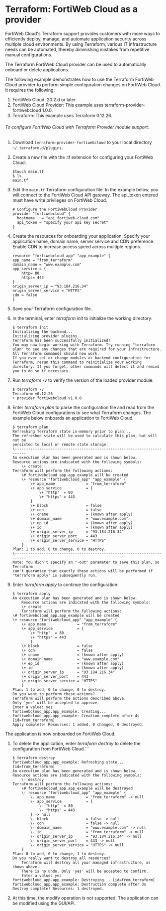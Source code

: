 # Terraform: FortiWeb Cloud as a provider

FortiWeb Cloud's Terraform support provides customers with more ways to efficiently deploy, manage, and automate application security across multiple cloud environments.
By using Terraform, various IT infrastructure needs can be automated, thereby diminishing mistakes from repetitive manual configurations.

The Terraform FortiWeb Cloud provider can be used to automatically onboard or delete applications.

The following example demonstrates how to use the Terraform FortiWeb Cloud provider to perform simple configuration changes on FortiWeb Cloud. It requires the following:

1. FortiWeb Cloud: 20.2.d or later.
2. FortiWeb Cloud Provider: This example uses terraform-provider-fortiwebcloud 1.0.0.
3. Terraform: This example uses Terraform 0.12.26.

<a name="572d3f5e"></a>
###### To configure FortiWeb Cloud with Terraform Provider module support:

1. Download `terraform-provider-fortiwebcloud` to your local directory `~/.terraform.d/plugins`.

1. Create a new file with the .tf extension for configuring your FortiWeb Cloud:

    ```
    $touch main.tf
    $ ls
    main.tf
    ```

1. Edit the `main.tf` Terraform configuration file. In the example below, you will connect to the FortiWeb Cloud API gateway. The api_token entered must have write privileges on FortiWeb Cloud.

   ```
   # Configure the FortiwebCloud Provider
   provider "fortiwebcloud" {
     hostname   = "api.fortiweb-cloud.com"
     api_token = "specify your api key secret"
   }
   ```

1. Create the resources for onboarding your application. Specify your application name, domain name, server service and CDN preference. Enable CDN to increase access speed across multiple regions.

    ```
    resource "fortiwebcloud_app" "app_example" {
    app_name = "from_terraform"
    domain_name = "www.example.com"
    app_service = {
        http= 80
        https= 443
    }
    origin_server_ip = "93.184.216.34"
    origin_server_service = "HTTPS"
    cdn = false
    }
    ```

1. Save your Terraform configuration file.

1. In the terminal, enter _terraform init_ to initialize the working directory:

    ```
    $ terraform init
    Initializing the backend...
    Initializing provider plugins...
    Terraform has been successfully initialized!
    You may now begin working with Terraform. Try running "terraform plan" to see any changes that are required for your infrastructure. All Terraform commands should now work.
    If you ever set or change modules or backend configuration for Terraform, rerun this command to reinitialize your working directory. If you forget, other commands will detect it and remind you to do so if necessary.
    ```

1. Run _terraform -v_ to verify the version of the loaded provider module:

    ```
    $ terraform -v
    Terraform v0.12.26
    + provider.fortiwebcloud v1.0.0
    ```

1. Enter _terraform plan_ to parse the configuration file and read from the FortiWeb Cloud configurations to see what Terraform changes. The example below onboards an application to FortiWeb Cloud.

    ```
    $ terraform plan
    Refreshing Terraform state in-memory prior to plan...
    The refreshed state will be used to calculate this plan, but will not be
    persisted to local or remote state storage.
    \------------------------------------------------------------------------
    An execution plan has been generated and is shown below.
    Resource actions are indicated with the following symbols:
        \+ create
    Terraform will perform the following actions:
        \# fortiwebcloud_app.app_example will be created
        \+ resource "fortiwebcloud_app" "app_example" {
            \+ app_name              = "from_terraform"
            \+ app_service           = {
                \+ "http"  = 80
                \+ "https" = 443
            }
            \+ block                 = false
            \+ cdn                   = false
            \+ cname                 = (known after apply)
            \+ domain_name           = "www.example.com"
            \+ ep_id                 = (known after apply)
            \+ id                    = (known after apply)
            \+ origin_server_ip      = "93.184.216.34"
            \+ origin_server_port    = 443
            \+ origin_server_service = "HTTPS"
        }
    Plan: 1 to add, 0 to change, 0 to destroy.
    \------------------------------------------------------------------------
    Note: You didn't specify an "-out" parameter to save this plan, so Terraform
    can't guarantee that exactly these actions will be performed if
    "terraform apply" is subsequently run.
    ```

1. Enter _terraform apply_ to continue the configuration:

    ```
    $ terraform apply
    An execution plan has been generated and is shown below.
        Resource actions are indicated with the following symbols:
        \+ create
        Terraform will perform the following actions:
    \# fortiwebcloud_app.app_example will be created
    \+ resource "fortiwebcloud_app" "app_example" {
        \+ app_name              = "from_terraform"
        \+ app_service           = {
            \+ "http"  = 80
            \+ "https" = 443
            }
        \+ block                 = false
        \+ cdn                   = false
        \+ cname                 = (known after apply)
        \+ domain_name           = "www.example.com"
        \+ ep_id                 = (known after apply)
        \+ id                    = (known after apply)
        \+ origin_server_ip      = "93.184.216.34"
        \+ origin_server_port    = 443
        \+ origin_server_service = "HTTPS"
        }
    Plan: 1 to add, 0 to change, 0 to destroy.
    Do you want to perform these actions?
    Terraform will perform the actions described above.
    Only 'yes' will be accepted to approve.
    Enter a value: yes
    fortiwebcloud_app.app_example: Creating...
    fortiwebcloud_app.app_example: Creation complete after 4s [id=from_terraform]
    Apply complete! Resources: 1 added, 0 changed, 0 destroyed.
    ```

The application is now onboarded on FortiWeb Cloud.

1. To delete the application,  enter _terraform destroy_ to delete the configuration from FortiWeb Cloud.```

    ```
    $ terraform destroy
    fortiwebcloud_app.app_example: Refreshing state... [id=from_terraform]
    An execution plan has been generated and is shown below.
    Resource actions are indicated with the following symbols:
        \- destroy
    Terraform will perform the following actions:
        \# fortiwebcloud_app.app_example will be destroyed
        \- resource "fortiwebcloud_app" "app_example" {
            \- app_name              = "from_terraform" -> null
            \- app_service           = {
                \- "http"  = 80
                \- "https" = 443
            } -> null
            \- block                 = false -> null
            \- cdn                   = false -> null
            \- domain_name           = "www.example.com" -> null
            \- id                    = "from_terraform" -> null
            \- origin_server_ip      = "93.184.216.34" -> null
            \- origin_server_port    = 443 -> null
            \- origin_server_service = "HTTPS" -> null
        }
    Plan: 0 to add, 0 to change, 1 to destroy.
    Do you really want to destroy all resources?
        Terraform will destroy all your managed infrastructure, as shown above.
        There is no undo. Only 'yes' will be accepted to confirm.
        Enter a value: yes
    fortiwebcloud_app.app_example: Destroying... [id=from_terraform]
    fortiwebcloud_app.app_example: Destruction complete after 3s
    Destroy complete! Resources: 1 destroyed.
    ```

1. At this time, the modify operation is not supported. The application can be modified using the GUI/API.
